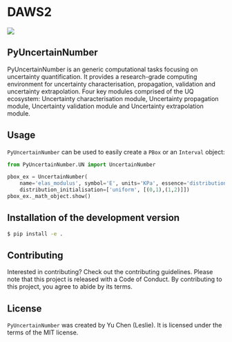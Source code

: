 # DAWS2

<a target="_blank" href="https://cookiecutter-data-science.drivendata.org/">
    <img src="https://img.shields.io/badge/CCDS-Project%20template-328F97?logo=cookiecutter" />
</a>

PyUncertainNumber
--------

PyUncertainNumber is an generic computational tasks focusing on uncertainty quantification. 
It provides a research-grade computing environment for uncertainty characterisation, propagation, validation 
and uncertainty extrapolation. Four key modules comprised of the UQ ecosystem: 
Uncertainty characterisation module, Uncertainty propagation module, Uncertainty validation module and Uncertainty extrapolation module.


## Usage

`PyUncertainNumber` can be used to easily create a `PBox` or an `Interval` object:

```python
from PyUncertainNumber.UN import UncertainNumber

pbox_ex = UncertainNumber(
    name='elas_modulus', symbol='E', units='KPa', essence='distribution', 
    distribution_initialisation=['uniform', [(0,1),(1,2)]])
pbox_ex._math_object.show()
```


## Installation of the development version

```bash
$ pip install -e .
```

## Contributing

Interested in contributing? Check out the contributing guidelines. 
Please note that this project is released with a Code of Conduct. 
By contributing to this project, you agree to abide by its terms.

## License

`PyUncertainNumber` was created by Yu Chen (Leslie). It is licensed under the terms
of the MIT license.